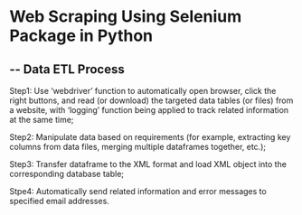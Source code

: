 # Web Scraping Using Selenium Package in Python 
##                          -- Data ETL Process

Step1: Use ‘webdriver’ function to automatically open browser, click the right buttons, and read (or download) the targeted data tables (or files) from a website, with ‘logging’ function being applied to track related information at the same time;

Step2: Manipulate data based on requirements 
       (for example, extracting key columns from data files, merging multiple dataframes together, etc.);
       
Step3: Transfer dataframe to the XML format and load XML object into the corresponding database table;

Stpe4: Automatically send related information and error messages to specified email addresses.

